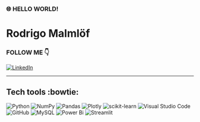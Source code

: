 <picture>
 <source media="(prefers-color-scheme: dark)" srcset="https://encrypted-tbn0.gstatic.com/images?q=tbn:ANd9GcTfvqOBuGhM2zO2Xn0Tn29WFzTRJgKaa8Yx3Q&usqp=CAU">
 <source media="(prefers-color-scheme: light)" https://blog.keyequipmentfinance.com/hubfs/Jeff%20Bell_data%20analytics%20article_KEF%20banner.jpg">
 <img alt="" src="https://encrypted-tbn0.gstatic.com/images?q=tbn:ANd9GcTfvqOBuGhM2zO2Xn0Tn29WFzTRJgKaa8Yx3Q&usqp=CAU">
</picture>

### 🌐 HELLO WORLD! 

# Rodrigo Malmlöf

### FOLLOW ME :point_down: 

[![LinkedIn](https://img.shields.io/badge/LinkedIn-%230077B5.svg?logo=linkedin&logoColor=white)](https://www.linkedin.com/in/rodrigo-malml%C3%B6f/) 
<hr>

## Tech tools :bowtie:

![Python](https://img.shields.io/badge/python-3670A0?style=for-the-badge&logo=python&logoColor=ffdd54) ![NumPy](https://img.shields.io/badge/numpy-%23013243.svg?style=for-the-badge&logo=numpy&logoColor=white) ![Pandas](https://img.shields.io/badge/pandas-%23150458.svg?style=for-the-badge&logo=pandas&logoColor=white) ![Plotly](https://img.shields.io/badge/Plotly-%233F4F75.svg?style=for-the-badge&logo=plotly&logoColor=white) ![scikit-learn](https://img.shields.io/badge/scikit--learn-%23F7931E.svg?style=for-the-badge&logo=scikit-learn&logoColor=white) ![Visual Studio Code](https://img.shields.io/badge/Visual%20Studio%20Code-0078d7.svg?style=for-the-badge&logo=visual-studio-code&logoColor=white) ![GitHub](https://img.shields.io/badge/github-%23121011.svg?style=for-the-badge&logo=github&logoColor=white) ![MySQL](https://img.shields.io/badge/mysql-%2300f.svg?style=for-the-badge&logo=mysql&logoColor=white) ![Power Bi](https://img.shields.io/badge/power_bi-F2C811?style=for-the-badge&logo=powerbi&logoColor=black) ![Streamlit](https://img.shields.io/badge/Streamlit-EF3939?style=for-the-badge&logo=Streamlit&logoColor=white)
